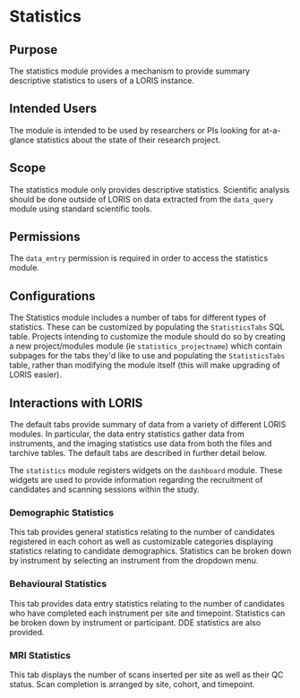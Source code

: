 # Statistics

## Purpose

The statistics module provides a mechanism to provide summary
descriptive statistics to users of a LORIS instance.

## Intended Users

The module is intended to be used by researchers or PIs looking for
at-a-glance statistics about the state of their research project.

## Scope

The statistics module only provides descriptive statistics. Scientific
analysis should be done outside of LORIS on data extracted from the
`data_query` module using standard scientific tools.

## Permissions

The `data_entry` permission is required in order to access the
statistics module.

## Configurations

The Statistics module includes a number of tabs for different types
of statistics. These can be customized by populating the `StatisticsTabs`
SQL table. Projects intending to customize the module should do so
by creating a new project/modules module (ie `statistics_projectname`)
which contain subpages for the tabs they'd like to use and populating
the `StatisticsTabs` table, rather than modifying the module itself
(this will make upgrading of LORIS easier).

## Interactions with LORIS

The default tabs provide summary of data from a variety of different
LORIS modules. In particular, the data entry statistics gather data
from instruments, and the imaging statistics use data from both the
files and tarchive tables. The default tabs are described in further
detail below.

The `statistics` module registers widgets on the `dashboard` module. These
widgets are used to provide information regarding the recruitment of candidates
and scanning sessions within the study.

### Demographic Statistics

This tab provides general statistics relating to the number of candidates
registered in each cohort as well as customizable categories displaying
statistics relating to candidate demographics. Statistics can be broken
down by instrument by selecting an instrument from the dropdown menu.

### Behavioural Statistics

This tab provides data entry statistics relating to the number of
candidates who have completed each instrument per site and timepoint.
Statistics can be broken down by instrument or participant. DDE
statistics are also provided.

### MRI Statistics

This tab displays the number of scans inserted per site as well as their
QC status. Scan completion is arranged by site, cohort, and timepoint.
